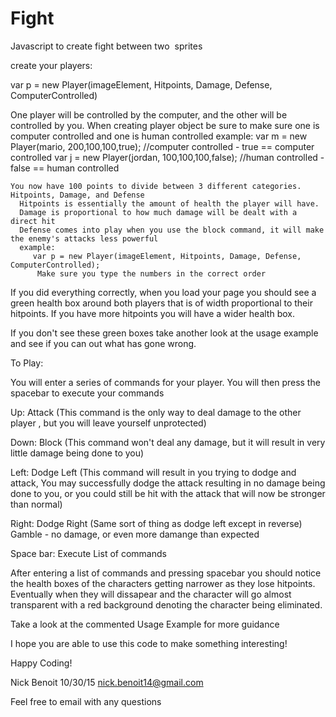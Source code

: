 # Fight


Javascript to create fight between two <img>  sprites 


create your players: 

 var p = new Player(imageElement, Hitpoints, Damage, Defense, ComputerControlled)

  One player will be controlled by the computer, and the other will be controlled by you. 
    When creating player object be sure to make sure one is computer controlled and one is human controlled
    example: 
          var m = new Player(mario, 200,100,100,true); //computer controlled - true == computer controlled
          var j =  new Player(jordan, 100,100,100,false); //human controlled - false == human controlled
          
    You now have 100 points to divide between 3 different categories. Hitpoints, Damage, and Defense
      Hitpoints is essentially the amount of health the player will have. 
      Damage is proportional to how much damage will be dealt with a direct hit
      Defense comes into play when you use the block command, it will make the enemy's attacks less powerful
      example: 
         var p = new Player(imageElement, Hitpoints, Damage, Defense, ComputerControlled);
          Make sure you type the numbers in the correct order 
          

If you did everything correctly, when you load your page you should see a green health box around both players that is of width proportional to their hitpoints. If you have more hitpoints you will have a wider health box. 

If you don't see these green boxes take another look at the usage example and see if you can out what has gone wrong.

To Play: 
  
  You will enter a series of commands for your player. You will then press the spacebar to execute your commands 
  
  Up: Attack (This command is the only way to deal damage to the other player , but you will leave yourself unprotected)
  
  Down: Block (This command won't deal any damage, but it will result in very little damage being done to you)
  
  Left: Dodge Left (This command will result in you trying to dodge and attack, You may successfully dodge the attack resulting in no damage being done to you, or you could still be hit with the attack that will now be stronger than normal)
  
  Right: Dodge Right (Same sort of thing as dodge left except in reverse) Gamble - no damage, or even more damange than expected 
  
  Space bar: Execute List of commands 
  
  
  
  After entering a list of commands and pressing spacebar you should notice the health boxes of the characters getting narrower as they lose hitpoints. Eventually when they will dissapear and the character will go almost transparent with a red background denoting the character being eliminated. 
  
Take a look at the commented Usage Example for more guidance 


I hope you are able to use this code to make something interesting! 

Happy Coding! 

Nick Benoit 
10/30/15 
nick.benoit14@gmail.com 

Feel free to email with any questions
  
